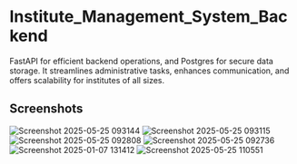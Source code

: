 ﻿# Institute_Management_System_Backend

 FastAPI for efficient backend operations, and Postgres for secure data storage. It streamlines administrative tasks, enhances communication, and offers scalability for institutes of all sizes.

 ## Screenshots
 
![Screenshot 2025-05-25 093144](https://github.com/user-attachments/assets/28a0c257-0762-41ee-b254-8778dfadd704)
![Screenshot 2025-05-25 093115](https://github.com/user-attachments/assets/5b00659f-b0cb-49ef-825c-93223cae9e35)
![Screenshot 2025-05-25 092808](https://github.com/user-attachments/assets/a99915cf-fe09-4dec-bc5d-5803ca22c61f)
![Screenshot 2025-05-25 092736](https://github.com/user-attachments/assets/ddfd26d8-2cd9-4071-95e8-014b2541034a)
![Screenshot 2025-01-07 131412](https://github.com/user-attachments/assets/741152bd-a48e-4361-8f7d-4e988c2c7516)
![Screenshot 2025-05-25 110551](https://github.com/user-attachments/assets/43f9b777-c726-4d72-8aba-ab31ab21b9b8)
